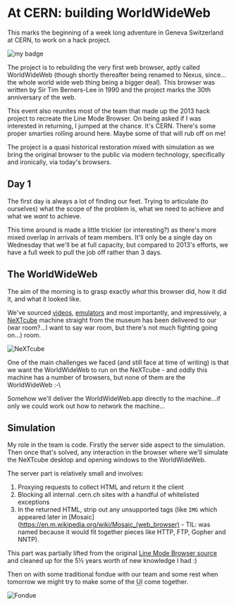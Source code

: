 # At CERN: building WorldWideWeb

This marks the beginning of a week long adventure in Geneva Switzerland at CERN, to work on a hack project.

<!--more-->

![my badge](/images/cern-2019/badge.jpg)

The project is to rebuilding the very first web browser, aptly called WorldWideWeb (though shortly thereafter being renamed to Nexus, since…the whole world wide web thing being a bigger deal). This browser was written by Sir Tim Berners-Lee in 1990 and the project marks the 30th anniversary of the web.

This event also reunites most of the team that made up the 2013 hack project to recreate the Line Mode Browser. On being asked if I was interested in returning, I jumped at the chance. It's CERN. There's some proper smarties rolling around here. Maybe some of that will rub off on me!

The project is a quasi historical restoration mixed with simulation as we bring the original browser to the public via modern technology, specifically and ironically, via today's browsers.

## Day 1

The first day is always a lot of finding our feet. Trying to articulate (to ourselves) what the scope of the problem is, what we need to achieve and what we _want_ to achieve.

This time around is made a little trickier (or interesting?) as there's more mixed overlap in arrivals of team members. It'll only be a single day on Wednesday that we'll be at full capacity, but compared to 2013's efforts, we have a full week to pull the job off rather than 3 days.

## The WorldWideWeb

The aim of the morning is to grasp exactly _what_ this browser did, how it did it, and what it looked like.

We've sourced [videos](https://www.youtube.com/watch?v=3c3Rt6QbHDw), [emulators](https://www.youtube.com/watch?v=XAF0xdIiI20&feature=youtu.be) and most importantly, and impressively, a [NeXTcube](https://en.m.wikipedia.org/wiki/NeXTcube) machine straight from the museum has been delivered to our (war room?…I want to say war room, but there's not much fighting going on…) room.

![NeXTcube](/images/cern-2019/nextcube.jpg)

One of the main challenges we faced (and still face at time of writing) is that we want the WorldWideWeb to run on the NeXTcube - and oddly this machine has a number of browsers, but none of them are the WorldWideWeb :-\

Somehow we'll deliver the WorldWideWeb.app directly to the machine…if only we could work out how to network the machine…

## Simulation

My role in the team is code. Firstly the server side aspect to the simulation. Then once that's solved, any interaction in the browser where we'll simulate the NeXTcube desktop and opening windows to the WorldWideWeb.

The server part is relatively small and involves:

1. Proxying requests to collect HTML and return it the client
2. Blocking all internal .cern.ch sites with a handful of whitelisted exceptions
3. In the returned HTML, strip out any unsupported tags (like `IMG` which appeared later in [Mosaic](https://en.m.wikipedia.org/wiki/Mosaic_(web_browser) - TIL: was named because it would fit together pieces like HTTP, FTP, Gopher and NNTP).

This part was partially lifted from the original [Line Mode Browser source](https://github.com/cern-hackdays/lmb) and cleaned up for the 5½ years worth of new knowledge I had :)

Then on with some traditional fondue with our team and some rest when tomorrow we might try to make some of the <abbr title="user interface">UI</abbr> come together.

![Fondue](/images/cern-2019/fondue.jpg)

